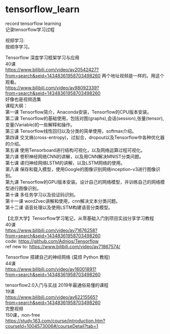 # tensorflow_learn
record tensorflow learning  
记录tensorflow学习过程  

视频学习:  
按顺序学习。  
  
  
Tensorflow 深度学习框架学习与应用  
40课   
https://www.bilibili.com/video/av20542427?from=search&seid=14348361958703498260  两个地址视频是一样的。用这个观看。  
https://www.bilibili.com/video/av98092339?from=search&seid=14348361958703498260  
好像也是视频选集  
课程大纲：  
第一课 Tensorflow简介，Anaconda安装，Tensorflow的CPU版本安装。  
第二课 Tensorflow的基础使用，包括对图(graphs),会话(session),张量(tensor),变量(Variable)的一些解释和操作。  
第三课 Tensorflow线性回归以及分类的简单使用，softmax介绍。  
第四课 交叉熵(cross-entropy)，过拟合，dropout以及Tensorflow中各种优化器的介绍。  
第五课 使用Tensorboard进行结构可视化，以及网络运算过程可视化。  
第六课 卷积神经网络CNN的讲解，以及用CNN解决MNIST分类问题。  
第七课 递归神经网络LSTM的讲解，以及LSTM网络的使用。  
第八课 保存和载入模型，使用Google的图像识别网络inception-v3进行图像识别。  
第九课 Tensorflow的GPU版本安装。设计自己的网络模型，并训练自己的网络模型进行图像识别。  
第十课 多任务学习以及验证码识别。  
第十一课 word2vec讲解和使用，cnn解决文本分类问题。  
第十二课 语音处理以及使用LSTM构建语音分类模型。  

  
【北京大学】Tensorflow学习笔记，从零基础入门到项目实战分享学习教程  
40课  
https://www.bilibili.com/video/av71676258?from=search&seid=14348361958703498260  
code: https://github.com/Adnios/Tensorflow  
ref new to: https://www.bilibili.com/video/av71867574/  
  
  
Tensorflow 搭建自己的神经网络 (莫烦 Python 教程)  
44课  
https://www.bilibili.com/video/av16001891?from=search&seid=14348361958703498260  
  
  
tensorflow2.0入门与实战 2019年最通俗易懂的课程  
19课  
https://www.bilibili.com/video/av62215565?from=search&seid=14348361958703498260  
完整视频  
150课，non-free  
https://study.163.com/course/introduction.htm?courseId=1004573006#/courseDetail?tab=1  
  
  
